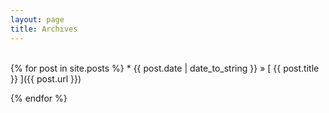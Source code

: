 ```yaml
---
layout: page
title: Archives
---
```

<br />
{% for post in site.posts %}
  * {{ post.date | date_to_string }} &raquo; [ {{ post.title }} ]({{ post.url }})

{% endfor %}

